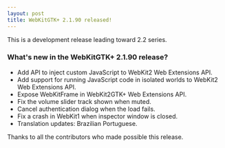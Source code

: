 ```yaml
---
layout: post
title: WebKitGTK+ 2.1.90 released!
---
```


This is a development release leading toward 2.2 series.

### What's new in the WebKitGTK+ 2.1.90 release?

 - Add API to inject custom JavaScript to WebKit2 Web Extensions API.
 - Add support for running JavaScript code in isolated worlds to
   WebKit2 Web Extensions API.
 - Expose WebKitFrame in WebKit2GTK+ Web Extensions API.
 - Fix the volume slider track shown when muted.
 - Cancel authentication dialog when the load fails.
 - Fix a crash in WebKit1 when inspector window is closed.
 - Translation updates: Brazilian Portuguese.

Thanks to all the contributors who made possible this release.
